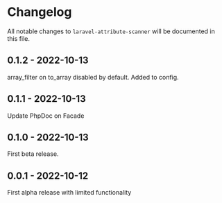 # Changelog

All notable changes to `laravel-attribute-scanner` will be documented in this file.

## 0.1.2 - 2022-10-13

array_filter on to_array disabled by default. Added to config.

## 0.1.1 - 2022-10-13

Update PhpDoc on Facade

## 0.1.0 - 2022-10-13

First beta release.

## 0.0.1 - 2022-10-12

First alpha release with limited functionality
